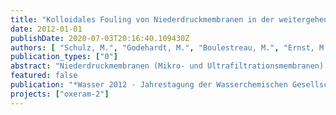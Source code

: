 ```yaml
---
title: "Kolloidales Fouling von Niederdruckmembranen in der weitergehenden Abwasserreinigung: Analyse und Maßnahmen zur Verringerung"
date: 2012-01-01
publishDate: 2020-07-03T20:16:40.109430Z
authors: [ "Schulz, M.", "Godehardt, M.", "Boulestreau, M.", "Ernst, M.", "miehe", "Lesjean, B.", "Jekel, M." ]
publication_types: ["0"]
abstract: "Niederdruckmembranen (Mikro- und Ultrafiltrationsmembranen) stellen eine leistungsfähige Technik zur weitergehenden Behandlung kommunaler Abwässer dar. Neben den Vorteilen eines kleinen Flächenbedarfs und eines verlässlichen Betriebes, birgt vor allem die hohe Ablaufqualität das Potential, die aufnehmenden Gewässer zu entlasten. Ein großes Problem beim Einsatz solcher Membranen ist das Membranfouling. Dieses führt zur raschen Abnahme der Filtrationsleistung, zur Erhöhung der Reinigungsfrequenz und des Chemikalieneinsatzes, was insgesamt hohe Betriebskosten verursacht. Sowohl gelöste organische Stoffe, als auch kolloidale und partikuläre Wasserinhaltsstoffe wurden als Hauptverursacher des Foulings von Niederdruckmembranen identifiziert. Durch gezielte Vorbehandlungen des Wassers kann das Membranfouling deutlich reduziert werden. Verschiedene Studien zeigen, dass eine vorgeschaltete Flockung zur Ausbildung eines porösen, hydraulisch gut rückspülbaren Filterkuchens führt. Weiterhin konnte gezeigt werden, dass eine Kombination aus Ozonung und Flockung durch den Effekt der Mikroflockung eine Bildung größerer, stabilerer Flocken bewirkt und somit eine verbesserte Filtrierbarkeit des Wassers erreicht werden kann. Bisher fehlt jedoch die Möglichkeit, verlässliche Vorhersagen über das Foulingpotential von gereinigtem Abwasser zu treffen. Das Ziel dieser Studie ist es, auf Grundlage von Partikelgrößenanalysen im nm-Bereich, Abschätzungen über das Foulingverhalten von Kläranlagenablauf zu treffen. Darauf aufbauend soll die Vorbehandlung aus Ozonung und anschließender Flockung für die Minimierung des Foulingpotenzials der im Wasser enthaltenen Substanzen optimiert werden."
featured: false
publication: "*Wasser 2012 - Jahrestagung der Wasserchemischen Gesellschaft - Fachgruppe in der GDCh*"
projects: ["oxeram-2"]
---
```


